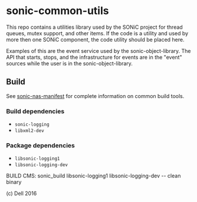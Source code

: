 # sonic-common-utils
This repo contains a utilities library used by the SONiC project for thread queues, mutex support, and  other items. If the code is a utility and used by more then one SONiC component,  the code utility should be placed here.

Examples of this are the event service used by the sonic-object-library. The API that starts, stops, and the infrastructure for events are in the "event" sources while the user is in the sonic-object-library.

## Build
See [sonic-nas-manifest](https://github.com/Azure/sonic-nas-manifest) for complete information on common build tools.

### Build dependencies
* `sonic-logging`
* `libxml2-dev`

### Package dependencies
* `libsonic-logging1` 
* `libsonic-logging-dev`

BUILD CMS: sonic_build libsonic-logging1 libsonic-logging-dev -- clean binary

(c) Dell 2016

